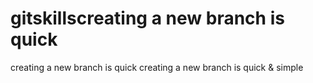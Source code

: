 # gitskillscreating a new branch is quick
creating a new branch is quick
creating a new branch is quick & simple
